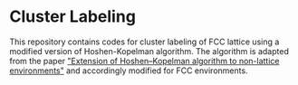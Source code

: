 # Cluster Labeling
This repository contains codes for cluster labeling of FCC lattice using a modified version of Hoshen-Kopelman algorithm. The algorithm is adapted from the paper ["Extension of Hoshen–Kopelman algorithm to non-lattice environments"](https://doi.org/10.1016/S0378-4371(02)01586-8) and accordingly modified for FCC environments.
